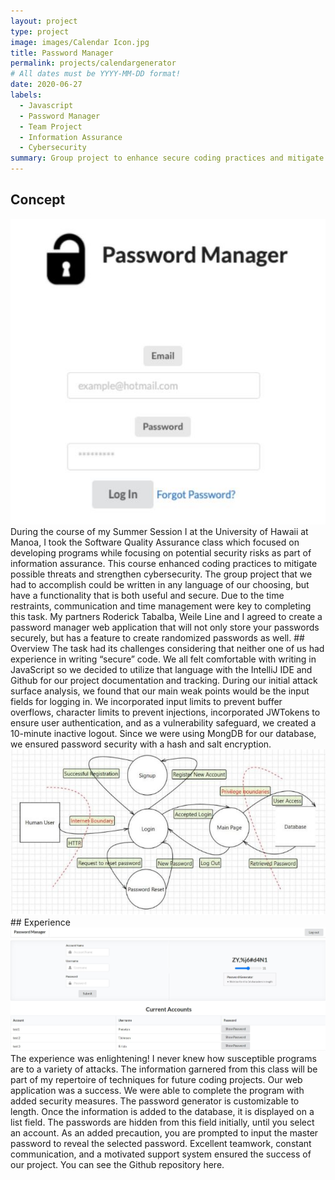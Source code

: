 ```yaml
---
layout: project
type: project
image: images/Calendar Icon.jpg
title: Password Manager
permalink: projects/calendargenerator
# All dates must be YYYY-MM-DD format!
date: 2020-06-27
labels:
  - Javascript
  - Password Manager
  - Team Project
  - Information Assurance
  - Cybersecurity
summary: Group project to enhance secure coding practices and mitigate risk while creating a password manager web application.
---
```

## Concept
<img class="ui large right floated rounded image" src="../images/PMan1.JPG">
During the course of my Summer Session I at the University of Hawaii at Manoa, I took the Software Quality Assurance class which focused on developing programs while focusing on potential security risks as part of information assurance.  This course enhanced coding practices to mitigate possible threats and strengthen cybersecurity.  The group project that we had to accomplish could be written in any language of our choosing, but have a functionality that is both useful and secure.  Due to the time restraints, communication and time management were key to completing this task.  My partners Roderick Tabalba, Weile Line and I agreed to create a password manager web application that will not only store your passwords securely, but has a feature to create randomized passwords as well. 
## Overview
The task had its challenges considering that neither one of us had experience in writing “secure” code.  We all felt comfortable with writing in JavaScript so we decided to utilize that language with the IntelliJ IDE and Github for our project documentation and tracking. During our initial attack surface analysis, we found that our main weak points would be the input fields for logging in.  We incorporated input limits to prevent buffer overflows, character limits to prevent injections, incorporated JWTokens to ensure user authentication, and as a vulnerability safeguard, we created a 10-minute inactive logout.  Since we were using MongDB for our database, we ensured password security with a hash and salt encryption.<img class="ui large left rounded image" src="../images/PMan2.JPG">
## Experience
<img class="ui medium right floated rounded image" src="../images/PMan3.JPG">
The experience was enlightening!  I never knew how susceptible programs are to a variety of attacks.  The information garnered from this class will be part of my repertoire of techniques for future coding projects.  Our web application was a success.  We were able to complete the program with added security measures.  The password generator is customizable to length.  Once the information is added to the database, it is displayed on a list field.  The passwords are hidden from this field initially, until you select an account.  As an added precaution, you are prompted to input the master password to reveal the selected password.  Excellent teamwork, constant communication, and a motivated support system ensured the success of our project.  You can see the Github repository here.
